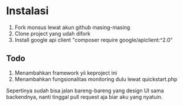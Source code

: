 # Instalasi
1. Fork monsus lewat akun github masing-masing
2. Clone project yang udah difork
3. Install google api client "composer require google/apiclient:^2.0"

## Todo
1. Menambahkan framework yii keproject ini
2. Menambahkan fungsionalitas monitoring dulu lewat quickstart.php

Sepertinya sudah bisa jalan bareng-bareng yang design UI sama backendnya, nanti
tinggal pull request aja biar aku yang nyatuin.
